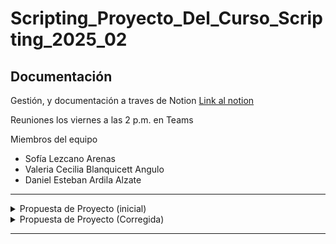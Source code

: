 # Scripting_Proyecto_Del_Curso_Scripting_2025_02

## Documentación

Gestión, y documentación a traves de Notion
[Link al notion](https://www.notion.so/Proyecto-de-curso-scripting-244fa57617cb808cba7bf1f2ecfbcc97?source=copy_link)

Reuniones los viernes a las 2 p.m. en Teams

Miembros del equipo

- Sofía Lezcano Arenas
- Valeria Cecilia Blanquicett Angulo
- Daniel Esteban Ardila Alzate

---

<details>
  <summary>Propuesta de Proyecto (inicial)</summary>

## Propuesta de Proyecto


### Alcance del Proyecto 

Este proyecto consiste en el desarrollo de un juego de plataformas en 2D con un único nivel. El jugador controla un personaje que debe atravesar un entorno lleno de obstáculos, plataformas móviles y enemigos básicos para llegar a una meta.

Durante el juego, se implementará una mecánica de salto, recolección de objetos y vida limitada. El objetivo es aplicar al menos un patrón de diseño (como el pa-trón State para los enemigos o Factory para la creación de objetos interactivos), una estructura de datos distinta a listas o arreglos (por ejemplo, una cola o un diccionario para gestionar eventos u objetos recogidos) y pruebas unitarias de al menos una funcionalidad (como la lógica de recolección o el conteo de vidas).

El juego tendrá una interfaz básica de inicio, instrucciones y botón de reinicio. Aunque el nivel es único, se garantizará un gameplay completo y funcional.

### Miembros del Equipo 

- Sofia Lezcano Arenas
- Valeria Cecilia Blanquicett Angulo
- Daniel Esteban Ardila Alzate

### Herramientas que Usaremos

- Motor de desarrollo: Unity 6 (2D)
- Lenguaje de programación: C#
- Entorno de desarrollo: Visual Studio Code o Visual Studio 2022
- Control de versiones: Git + GitHub

### Herramientas adicionales:

  - Unity Test Framework para pruebas unitarias
  - Assets gratuitos de Unity Asset Store para los gráficos y sonidos
  - Trello o Google Drive para la organización de tareas y archivos compartidos

</details>

<details>
  <summary>Propuesta de Proyecto (Corregida)</summary>

**Nombre del Proyecto:**

**“Neon Heist”** – Juego de plataformas 2D con enemigos reactivivos y mecánicas de recolección.

**Alcance del Proyecto**

Este proyecto consiste en el desarrollo de un videojuego de plataformas 2D titulado **"Neon Heist"**, con un único nivel cuidadosamente diseñado para ofrecer una experiencia de gameplay completa. El jugador controla a **Jayce**, un personaje que debe avanzar hasta una meta final superando diversos retos.

El juego incluirá las siguientes mecánicas principales:

- **Salto y movimiento lateral.**
- **Recolección de objetos de tres tipos**:
- **Billetes**: suman puntos.
- **Tarjetas**: desbloquean puertas.
- **Botella de bebida Jayce**: recuperan vida.
- **Sistema de vidas**:
- El jugador comienza con **3 vidas**.
- Cada golpe recibido reduce media vida.
- Al perder todas las vidas, el jugador pierde la partida.
- Si el jugador tiene las vidas completas y pasa por una botella de bebida Jayce, no puede recogerla.
- **Obstáculos y enemigos**:
- El entorno tendrá **20 obstáculos**, divididos en:
- **Plataformas móviles (10)**.
- **Trampas fijas (5)** entre sierras y pozos.
- **Trampas activas (5)** entre caída de cajas y una prensa que cae al suelo, que se activan cuando el personaje pasa por cierta zona.
- **2 tipos de enemigos**:
- **Patrulleros**: un robot vigilante que causa daño cuando se acerca.
- **Reactivos**: un robot que vuela y tira bombas cuando detecta al personaje, y un robot que golpea al personaje cuando está cerca.

El objetivo principal es **llegar a la oficina del jefe de la empresa**, mediante la recolección de tarjetas en el camino para desbloquear puertas. Los billetes aumentan el puntaje final, incentivando la exploración. Las bebidas de Jayce permiten al jugador mantenerse con vida más tiempo.

**Aplicación de Conceptos del Curso**

**Patrones de diseño**

Se aplicarán los siguientes patrones:

- **State**: Para manejar los estados de los enemigos reactivos (ej. el robot volador pasa de “patrullando” a “atacando” al detectar al jugador).
- **Factory Method**: Para instanciar de forma flexible enemigos y obstáculos con comportamiento variable sin acoplar directamente su creación.
- **Observer (o Event Manager personalizado)**: Para notificar cambios como:
- Recolección de objetos.
- Cambios en la vida del jugador.
- Activación de trampas cuando el jugador pasa por cierta zona.

**Estructuras de datos**

- **Diccionario** Para manejar inventario o conteo de objetos (billetes, tarjetas, bebidas).
- **Cola** Para manejar eventos pendientes del sistema de juego (ej. se activa una trampa, se recolecta una tarjeta, se actualiza la UI, etc.).

**Pruebas unitarias**

Usaremos **Unity Test Framework** para validar:

- El comportamiento del sistema de vidas.
- El sistema de recolección de objetos.
- Interacciones con obstáculos.
- Comportamiento de enemigos en estados definidos.

**Miembros del Equipo**

- Sofía Lezcano Arenas
- Valeria Cecilia Blanquicett Angulo
- Daniel Esteban Ardila Alzate

**Herramientas que Usaremos**

- **Motor de desarrollo:** Unity 6.1 (6000.1.13f1) 2D
- **Lenguaje de programación:** C#
- **Entorno de desarrollo:** Visual Studio 2022
- **Control de versiones:** GitHub
- **Organización y planeación:** Notion para la organización

### Herramientas adicionales:

• Unity Test Framework para pruebas unitarias
• Assets gratuitos de Unity Asset Store para los gráficos y sonidos
• Trello, Notion o Google Drive para la organización de tareas y archivos
compartidos
</details>

---
